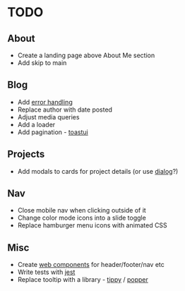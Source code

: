 # TODO

## About

- Create a landing page above About Me section
- Add skip to main

## Blog

- Add [error handling](https://wesbos.com/javascript/12-advanced-flow-control/71-async-await-error-handling)
- Replace author with date posted
- Adjust media queries
- Add a loader
- Add pagination - [toastui](https://ui.toast.com/tui-pagination)

## Projects

- Add modals to cards for project details (or use [dialog](https://developer.mozilla.org/en-US/docs/Web/HTML/Element/dialog)?)

## Nav

- Close mobile nav when clicking outside of it
- Change color mode icons into a slide toggle
- Replace hamburger menu icons with animated CSS

## Misc

- Create [web components](https://www.section.io/engineering-education/how-to-create-a-web-component-with-vanilla-javascript/) for header/footer/nav etc
- Write tests with [jest](https://jestjs.io/)
- Replace tooltip with a library - [tippy](https://atomiks.github.io/tippyjs/) / [popper](https://popper.js.org/)
